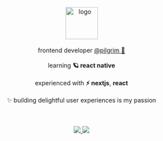 
<div align="center">
  <a href="#">
    <img src="https://user-images.githubusercontent.com/48724782/216492736-35357d66-4002-4f1f-9529-e91dce2b377b.png" alt="logo" width=75 />
  </a>
</div>

<br />

<div align="center">
  frontend developer <a href="https://thepilgrim.com.br/">@pilgrim 🧡</a>
</div>

<br />

<div align="center">
  learning <strong>🪐 react native</strong>
</div>

<br />

<div align="center">
  experienced with <strong>⚡ nextjs</strong>, <strong>react</strong>
</div>

<br />

<div align="center">
  ✨ building delightful user experiences is my passion
</div>

<br />
<br />
<br />

<div align="center">
  <a href="https://www.linkedin.com/in/filipeveronezi/">
    <img src="https://img.shields.io/badge/linkedin-000000.svg?style=for-the-badge&logo=linkedin&logoColor=white" />
  </a>
  <a href="mailto:filipeseidi@hotmail.com">
    <img src="https://img.shields.io/badge/email-000000.svg?style=for-the-badge&logo=mail.ru&logoColor=white" />
  </a>
</div>
